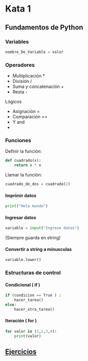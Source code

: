 # Kata 1

## Fundamentos de Python 

### Variables 

```python
nombre_De_Variable = valor
```

### Operadores

 - Multiplicación *
 - División /
 - Suma y concatenación +
 - Resta -

Lógicos
 - Asignación =
 - Comparación ==
 - Y and 
 - 


### Funciones

Definir la función:

```python
def cuadrado(x):
    return x * x
```

Llamar la función: 

```python
cuadrado_de_dos = cuadrado(2)
```

#### Imprimir datos

```python 
print("Hola mundo")
```

#### Ingresar datos

```python
variable = input("Ingrese datos")
```

(Siempre guarda en string)

#### Convertir a string a minusculas

```python
variable.lower()
```

### Estructuras de control

#### Condicional ( if )

```python 
if (condicion == True ) :
    hacer_tarea()
else: 
    hacer_otra_tarea()
```
#### Iteración ( for )

```python
for valor in (1,2,3,4):
    print(valor)
```





## [Ejercicios](https://github.com/GeeksHubsAcademy/FundamentosPython)